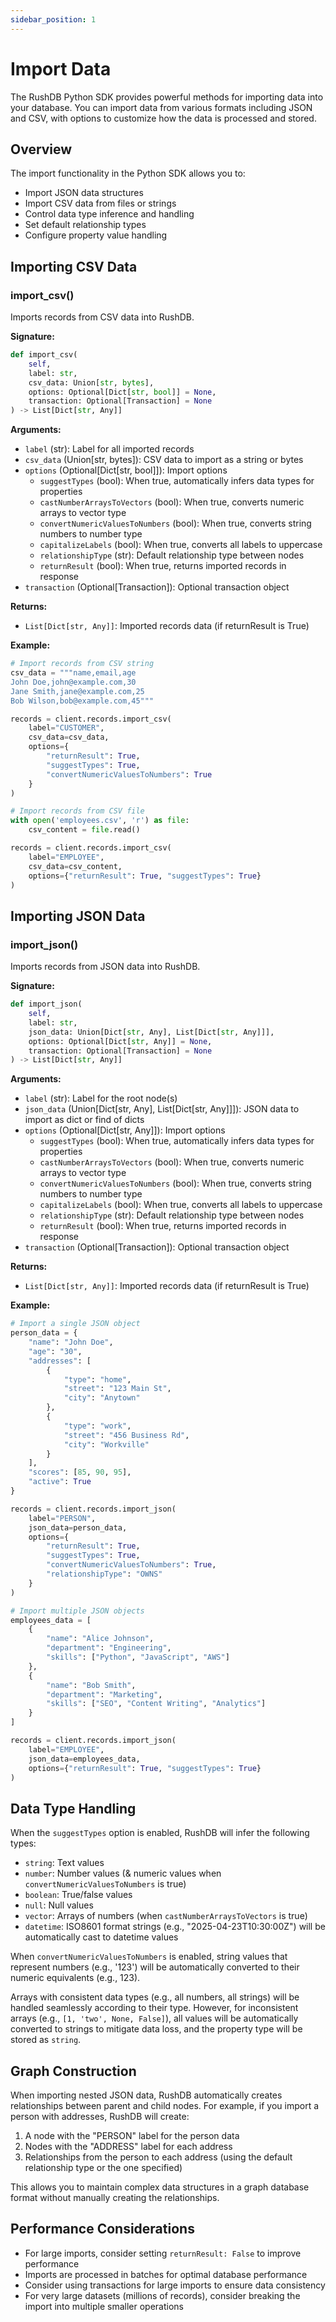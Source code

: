 ```yaml
---
sidebar_position: 1
---
```


# Import Data

The RushDB Python SDK provides powerful methods for importing data into your database. You can import data from various formats including JSON and CSV, with options to customize how the data is processed and stored.

## Overview

The import functionality in the Python SDK allows you to:
- Import JSON data structures
- Import CSV data from files or strings
- Control data type inference and handling
- Set default relationship types
- Configure property value handling

## Importing CSV Data

### import_csv()

Imports records from CSV data into RushDB.

**Signature:**
```python
def import_csv(
    self,
    label: str,
    csv_data: Union[str, bytes],
    options: Optional[Dict[str, bool]] = None,
    transaction: Optional[Transaction] = None
) -> List[Dict[str, Any]]
```

**Arguments:**
- `label` (str): Label for all imported records
- `csv_data` (Union[str, bytes]): CSV data to import as a string or bytes
- `options` (Optional[Dict[str, bool]]): Import options
  - `suggestTypes` (bool): When true, automatically infers data types for properties
  - `castNumberArraysToVectors` (bool): When true, converts numeric arrays to vector type
  - `convertNumericValuesToNumbers` (bool): When true, converts string numbers to number type
  - `capitalizeLabels` (bool): When true, converts all labels to uppercase
  - `relationshipType` (str): Default relationship type between nodes
  - `returnResult` (bool): When true, returns imported records in response
- `transaction` (Optional[Transaction]): Optional transaction object

**Returns:**
- `List[Dict[str, Any]]`: Imported records data (if returnResult is True)

**Example:**
```python
# Import records from CSV string
csv_data = """name,email,age
John Doe,john@example.com,30
Jane Smith,jane@example.com,25
Bob Wilson,bob@example.com,45"""

records = client.records.import_csv(
    label="CUSTOMER",
    csv_data=csv_data,
    options={
        "returnResult": True,
        "suggestTypes": True,
        "convertNumericValuesToNumbers": True
    }
)

# Import records from CSV file
with open('employees.csv', 'r') as file:
    csv_content = file.read()

records = client.records.import_csv(
    label="EMPLOYEE",
    csv_data=csv_content,
    options={"returnResult": True, "suggestTypes": True}
)
```

## Importing JSON Data

### import_json()

Imports records from JSON data into RushDB.

**Signature:**
```python
def import_json(
    self,
    label: str,
    json_data: Union[Dict[str, Any], List[Dict[str, Any]]],
    options: Optional[Dict[str, Any]] = None,
    transaction: Optional[Transaction] = None
) -> List[Dict[str, Any]]
```

**Arguments:**
- `label` (str): Label for the root node(s)
- `json_data` (Union[Dict[str, Any], List[Dict[str, Any]]]): JSON data to import as dict or find of dicts
- `options` (Optional[Dict[str, Any]]): Import options
  - `suggestTypes` (bool): When true, automatically infers data types for properties
  - `castNumberArraysToVectors` (bool): When true, converts numeric arrays to vector type
  - `convertNumericValuesToNumbers` (bool): When true, converts string numbers to number type
  - `capitalizeLabels` (bool): When true, converts all labels to uppercase
  - `relationshipType` (str): Default relationship type between nodes
  - `returnResult` (bool): When true, returns imported records in response
- `transaction` (Optional[Transaction]): Optional transaction object

**Returns:**
- `List[Dict[str, Any]]`: Imported records data (if returnResult is True)

**Example:**
```python
# Import a single JSON object
person_data = {
    "name": "John Doe",
    "age": "30",
    "addresses": [
        {
            "type": "home",
            "street": "123 Main St",
            "city": "Anytown"
        },
        {
            "type": "work",
            "street": "456 Business Rd",
            "city": "Workville"
        }
    ],
    "scores": [85, 90, 95],
    "active": True
}

records = client.records.import_json(
    label="PERSON",
    json_data=person_data,
    options={
        "returnResult": True,
        "suggestTypes": True,
        "convertNumericValuesToNumbers": True,
        "relationshipType": "OWNS"
    }
)

# Import multiple JSON objects
employees_data = [
    {
        "name": "Alice Johnson",
        "department": "Engineering",
        "skills": ["Python", "JavaScript", "AWS"]
    },
    {
        "name": "Bob Smith",
        "department": "Marketing",
        "skills": ["SEO", "Content Writing", "Analytics"]
    }
]

records = client.records.import_json(
    label="EMPLOYEE",
    json_data=employees_data,
    options={"returnResult": True, "suggestTypes": True}
)
```

## Data Type Handling

When the `suggestTypes` option is enabled, RushDB will infer the following types:

- `string`: Text values
- `number`: Number values (& numeric values when `convertNumericValuesToNumbers` is true)
- `boolean`: True/false values
- `null`: Null values
- `vector`: Arrays of numbers (when `castNumberArraysToVectors` is true)
- `datetime`: ISO8601 format strings (e.g., "2025-04-23T10:30:00Z") will be automatically cast to datetime values

When `convertNumericValuesToNumbers` is enabled, string values that represent numbers (e.g., '123') will be automatically converted to their numeric equivalents (e.g., 123).

Arrays with consistent data types (e.g., all numbers, all strings) will be handled seamlessly according to their type. However, for inconsistent arrays (e.g., `[1, 'two', None, False]`), all values will be automatically converted to strings to mitigate data loss, and the property type will be stored as `string`.

## Graph Construction

When importing nested JSON data, RushDB automatically creates relationships between parent and child nodes. For example, if you import a person with addresses, RushDB will create:

1. A node with the "PERSON" label for the person data
2. Nodes with the "ADDRESS" label for each address
3. Relationships from the person to each address (using the default relationship type or the one specified)

This allows you to maintain complex data structures in a graph database format without manually creating the relationships.

## Performance Considerations

- For large imports, consider setting `returnResult: False` to improve performance
- Imports are processed in batches for optimal database performance
- Consider using transactions for large imports to ensure data consistency
- For very large datasets (millions of records), consider breaking the import into multiple smaller operations
